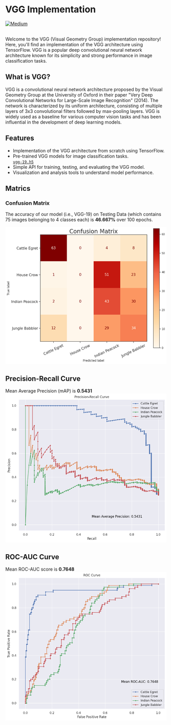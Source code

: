 # VGG Implementation

<a href="https://medium.com/@hamzaziizzz/mastering-vgg-from-scratch-a-journey-of-learning-and-growth-in-computer-vision-ada74a72327f">
  <img alt="Medium" src="https://img.shields.io/badge/Medium-Read%20Article-white?logo=medium&logoColor=black&labelColor=white&color=grey">
</a>

<br>
<br>

Welcome to the VGG (Visual Geometry Group) implementation repository! Here, you'll find an implementation of the VGG architecture using TensorFlow. VGG is a popular deep convolutional neural network architecture known for its simplicity and strong performance in image classification tasks.

## What is VGG?

VGG is a convolutional neural network architecture proposed by the Visual Geometry Group at the University of Oxford in their paper "Very Deep Convolutional Networks for Large-Scale Image Recognition" (2014). The network is characterized by its uniform architecture, consisting of multiple layers of 3x3 convolutional filters followed by max-pooling layers. VGG is widely used as a baseline for various computer vision tasks and has been influential in the development of deep learning models.

## Features

* Implementation of the VGG architecture from scratch using TensorFlow.
* Pre-trained VGG models for image classification tasks. <br> [`vgg-19.h5`]()
* Simple API for training, testing, and evaluating the VGG model.
* Visualization and analysis tools to understand model performance.

## Matrics

### Confusion Matrix

The accuracy of our model (i.e., VGG-19) on Testing Data (which contains 75 images belonging to 4 classes each) is **46.667%** over 100 epochs.

![Confusion Matrix](./matrics/ConfusionMatrix.png)

## Precision-Recall Curve

Mean Average Precision (mAP) is **0.5431**
![Precision-Recall Curve](./matrics/Precision-Recall_Curve.png)

## ROC-AUC Curve

Mean ROC-AUC score is **0.7648**
![ROC-AUC Curve](./matrics/ROC-AUC_Curve.png)
